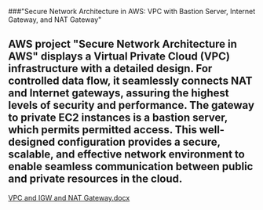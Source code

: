 ###"Secure Network Architecture in AWS: VPC with Bastion Server, Internet Gateway, and NAT Gateway" 

AWS project "Secure Network Architecture in AWS" displays a Virtual Private Cloud (VPC) infrastructure with a detailed design. For controlled data flow, it seamlessly connects NAT and Internet gateways, assuring the highest levels of security and performance. The gateway to private EC2 instances is a bastion server, which permits permitted access. This well-designed configuration provides a secure, scalable, and effective network environment to enable seamless communication between public and private resources in the cloud.
----------------------------------------------------------------------------------------------------------------

[VPC and IGW and NAT Gateway.docx](https://github.com/harshaprasad21/AWS-projects/files/12379052/Secure.Network.Architecture.in.AWS.docx)



















